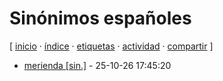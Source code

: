 # Sinónimos españoles
[ [inicio](https://github.com/jucardus/jucardus.github.io/blob/main/index.md) · [índice](https://github.com/jucardus/jucardus.github.io/blob/main/indice.md) · [etiquetas](https://github.com/jucardus/jucardus.github.io/blob/main/etiquetas.md) · [actividad](https://github.com/jucardus/jucardus.github.io/blob/main/actividad.md) · [compartir](https://x.com/intent/tweet?text=Sin%C3%B3nimos+espa%C3%B1oles+%E2%80%94+Etiquetas%0A%0A%E2%86%92+https%3A%2F%2Fgithub.com%2Fjucardus%2Fjucardus.github.io%2Fblob%2Fmain%2Fs%2Fi%2Fsinonimos-espanoles.md%0A%0A%23etiquetas_jucardus) ]

* [merienda [sin.]](https://github.com/jucardus/jucardus.github.io/blob/main/m/e/r/merienda-sin.md) - 25-10-26 17:45:20